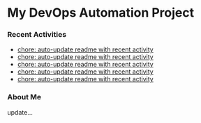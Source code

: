 # My DevOps Automation Project

### Recent Activities
<!-- activity:START -->
- [chore: auto-update readme with recent activity](https://github.com/kaigiii/mybowling-app/commit/7cd6a137d6a89f6ac735ab1d3f552ed29f051e09)
- [chore: auto-update readme with recent activity](https://github.com/kaigiii/mybowling-app/commit/47d82db9600b36cb63e9bbc09f55d4095bf319fd)
- [chore: auto-update readme with recent activity](https://github.com/kaigiii/mybowling-app/commit/7ae7333be533beb5d593476453912a3f53307dfc)
- [chore: auto-update readme with recent activity](https://github.com/kaigiii/mybowling-app/commit/cbec1b9a35b48c418cee179684c48af30eda96b9)
- [chore: auto-update readme with recent activity](https://github.com/kaigiii/mybowling-app/commit/535c65bd0b347ee6d28c8fd94e8c365ded219ffe)
<!-- activity:END -->

### About Me
<!-- MYLINKS:START -->
<!-- MYLINKS:END -->

update...
